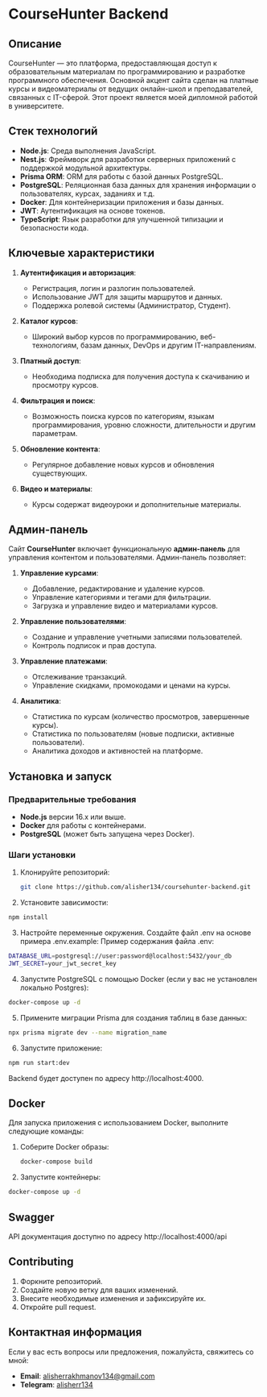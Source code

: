 # CourseHunter Backend

## Описание

CourseHunter — это платформа, предоставляющая доступ к образовательным материалам по программированию и разработке программного обеспечения. Основной акцент сайта сделан на платные курсы и видеоматериалы от ведущих онлайн-школ и преподавателей, связанных с IT-сферой. Этот проект является моей дипломной работой в университете.

## Стек технологий

- **Node.js**: Среда выполнения JavaScript.
- **Nest.js**: Фреймворк для разработки серверных приложений с поддержкой модульной архитектуры.
- **Prisma ORM**: ORM для работы с базой данных PostgreSQL.
- **PostgreSQL**: Реляционная база данных для хранения информации о пользователях, курсах, заданиях и т.д.
- **Docker**: Для контейнеризации приложения и базы данных.
- **JWT**: Аутентификация на основе токенов.
- **TypeScript**: Язык разработки для улучшенной типизации и безопасности кода.

## Ключевые характеристики

1. **Аутентификация и авторизация**:

   - Регистрация, логин и разлогин пользователей.
   - Использование JWT для защиты маршрутов и данных.
   - Поддержка ролевой системы (Администратор, Студент).

2. **Каталог курсов**:
   - Широкий выбор курсов по программированию, веб-технологиям, базам данных, DevOps и другим IT-направлениям.
3. **Платный доступ**:

   - Необходима подписка для получения доступа к скачиванию и просмотру курсов.

4. **Фильтрация и поиск**:

   - Возможность поиска курсов по категориям, языкам программирования, уровню сложности, длительности и другим параметрам.


5. **Обновление контента**:

   - Регулярное добавление новых курсов и обновления существующих.

6. **Видео и материалы**:
   - Курсы содержат видеоуроки и дополнительные материалы.

## Админ-панель

Сайт **CourseHunter** включает функциональную **админ-панель** для управления контентом и пользователями. Админ-панель позволяет:

1. **Управление курсами**:

   - Добавление, редактирование и удаление курсов.
   - Управление категориями и тегами для фильтрации.
   - Загрузка и управление видео и материалами курсов.

2. **Управление пользователями**:

   - Создание и управление учетными записями пользователей.
   - Контроль подписок и прав доступа.

3. **Управление платежами**:

   - Отслеживание транзакций.
   - Управление скидками, промокодами и ценами на курсы.

4. **Аналитика**:
   - Статистика по курсам (количество просмотров, завершенные курсы).
   - Статистика по пользователям (новые подписки, активные пользователи).
   - Аналитика доходов и активностей на платформе.

## Установка и запуск

### Предварительные требования

- **Node.js** версии 16.x или выше.
- **Docker** для работы с контейнерами.
- **PostgreSQL** (может быть запущена через Docker).

### Шаги установки

1. Клонируйте репозиторий:

   ```bash
   git clone https://github.com/alisher134/coursehunter-backend.git
   ```

2. Установите зависимости:

```bash
npm install
```

3. Настройте переменные окружения. Создайте файл .env на основе примера .env.example:
   Пример содержания файла .env:

```bash
DATABASE_URL=postgresql://user:password@localhost:5432/your_db
JWT_SECRET=your_jwt_secret_key
```

4. Запустите PostgreSQL с помощью Docker (если у вас не установлен локально Postgres):

```bash
docker-compose up -d
```

5. Примените миграции Prisma для создания таблиц в базе данных:

```bash
npx prisma migrate dev --name migration_name
```

6. Запустите приложение:

```bash
npm run start:dev
```

Backend будет доступен по адресу http://localhost:4000.

## Docker

Для запуска приложения с использованием Docker, выполните следующие команды:

1. Соберите Docker образы:

   ```bash
   docker-compose build
   ```

2. Запустите контейнеры:

```bash
docker-compose up -d
```

## Swagger

API документация доступно по адресу http://localhost:4000/api

## Contributing

1. Форкните репозиторий.
2. Создайте новую ветку для ваших изменений.
3. Внесите необходимые изменения и зафиксируйте их.
4. Откройте pull request.

## Контактная информация

Если у вас есть вопросы или предложения, пожалуйста, свяжитесь со мной:

- **Email**: alisherrakhmanov134@gmail.com
- **Telegram**: [alisherr134](https://t.me/alisherr134)
